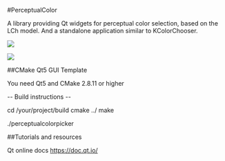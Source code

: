 <!--
SPDX-License-Identifier: MIT

Copyright (c) 2020 Lukas Sommer sommerluk@gmail.com

Permission is hereby granted, free of charge, to any person
obtaining a copy of this software and associated documentation
files (the "Software"), to deal in the Software without
restriction, including without limitation the rights to use,
copy, modify, merge, publish, distribute, sublicense, and/or sell
copies of the Software, and to permit persons to whom the
Software is furnished to do so, subject to the following
conditions:

The above copyright notice and this permission notice shall be
included in all copies or substantial portions of the Software.

THE SOFTWARE IS PROVIDED "AS IS", WITHOUT WARRANTY OF ANY KIND,
EXPRESS OR IMPLIED, INCLUDING BUT NOT LIMITED TO THE WARRANTIES
OF MERCHANTABILITY, FITNESS FOR A PARTICULAR PURPOSE AND
NONINFRINGEMENT. IN NO EVENT SHALL THE AUTHORS OR COPYRIGHT
HOLDERS BE LIABLE FOR ANY CLAIM, DAMAGES OR OTHER LIABILITY,
WHETHER IN AN ACTION OF CONTRACT, TORT OR OTHERWISE, ARISING
FROM, OUT OF OR IN CONNECTION WITH THE SOFTWARE OR THE USE OR
OTHER DEALINGS IN THE SOFTWARE.
-->

#PerceptualColor

A library providing Qt widgets for perceptual color selection, based on the
LCh model. And a standalone application similar to KColorChooser.

![](Screenshot1.png)

![](Screenshot2.png)





##CMake Qt5 GUI Template

You need Qt5 and CMake 2.8.11 or higher

-- Build instructions --

cd /your/project/build
cmake ../
make

./perceptualcolorpicker





##Tutorials and resources

Qt online docs
https://doc.qt.io/
